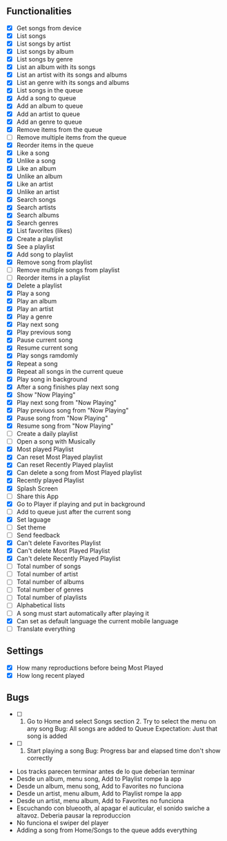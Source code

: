 ## Functionalities

  - [x] Get songs from device
  - [x] List songs
  - [x] List songs by artist
  - [x] List songs by album
  - [x] List songs by genre
  - [x] List an album with its songs
  - [x] List an artist with its songs and albums
  - [x] List an genre with its songs and albums
  - [x] List songs in the queue
  - [x] Add a song to queue
  - [x] Add an album to queue
  - [x] Add an artist to queue
  - [x] Add an genre to queue
  - [x] Remove items from the queue
  - [ ] Remove multiple items from the queue
  - [x] Reorder items in the queue
  - [x] Like a song
  - [x] Unlike a song
  - [x] Like an album
  - [x] Unlike an album
  - [x] Like an artist
  - [x] Unlike an artist
  - [x] Search songs
  - [x] Search artists
  - [x] Search albums
  - [x] Search genres
  - [x] List favorites (likes)
  - [x] Create a playlist
  - [x] See a playlist
  - [x] Add song to playlist
  - [x] Remove song from playlist
  - [ ] Remove multiple songs from playlist
  - [ ] Reorder items in a playlist
  - [x] Delete a playlist
  - [x] Play a song
  - [x] Play an album
  - [x] Play an artist
  - [x] Play a genre
  - [x] Play next song
  - [x] Play previous song
  - [x] Pause current song
  - [x] Resume current song
  - [x] Play songs ramdomly
  - [x] Repeat a song
  - [x] Repeat all songs in the current queue
  - [x] Play song in background
  - [x] After a song finishes play next song
  - [x] Show "Now Playing"
  - [x] Play next song from "Now Playing"
  - [x] Play previuos song from "Now Playing"
  - [x] Pause song from "Now Playing"
  - [x] Resume song from "Now Playing"
  - [ ] Create a daily playlist
  - [ ] Open a song with Musically
  - [x] Most played Playlist
  - [x] Can reset Most Played playlist
  - [x] Can reset Recently Played playlist
  - [x] Can delete a song from Most Played playlist
  - [x] Recently played Playlist
  - [x] Splash Screen
  - [ ] Share this App
  - [x] Go to Player if playing and put in background
  - [ ] Add to queue just after the current song
  - [x] Set laguage
  - [ ] Set theme
  - [ ] Send feedback
  - [x] Can't delete Favorites Playlist
  - [x] Can't delete Most Played Playlist
  - [x] Can't delete Recently Played Playlist
  - [ ] Total number of songs
  - [ ] Total number of artist
  - [ ] Total number of albums
  - [ ] Total number of genres
  - [ ] Total number of playlists
  - [ ] Alphabetical lists
  - [ ] A song must start automatically after playing it
  - [x] Can set as default language the current mobile language
  - [ ] Translate everything
  
## Settings

 - [x] How many reproductions before being Most Played
 - [x] How long recent played

## Bugs

 - [ ] 1. Go to Home and select Songs section
       2. Try to select the menu on any song
       Bug: All songs are added to Queue
       Expectation: Just that song is added

 - [ ] 1. Start playing a song
       Bug: Progress bar and elapsed time don't show correctly

 - Los tracks parecen terminar antes de lo que deberian terminar
 - Desde un album, menu song, Add to Playlist rompe la app
 - Desde un album, menu song, Add to Favorites no funciona
 - Desde un artist, menu album, Add to Playlist rompe la app
 - Desde un artist, menu album, Add to Favorites no funciona
 - Escuchando con blueooth, al apagar el auticular, el sonido swiche a altavoz. Deberia pausar la reproduccion
 - No funciona el swiper del player
 - Adding a song from Home/Songs to the queue adds everything

